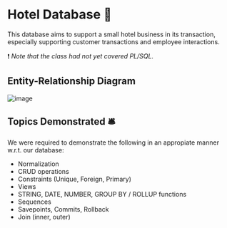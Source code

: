 # Hotel Database 	:hotel:
This database aims to support a small hotel business in its transaction, especially supporting customer transactions and employee interactions.

:exclamation: *Note that the class had not yet covered PL/SQL.*

## Entity-Relationship Diagram
![image](https://user-images.githubusercontent.com/105399768/225158516-0897cd12-86fb-4efd-bfb7-2f980a9525ab.png)

## Topics Demonstrated 	:bellhop_bell:
We were required to demonstrate the following in an appropiate manner w.r.t. our database:
- Normalization
- CRUD operations
- Constraints (Unique, Foreign, Primary)
- Views
- STRING, DATE, NUMBER, GROUP BY / ROLLUP functions
- Sequences
- Savepoints, Commits, Rollback
- Join (inner, outer)


